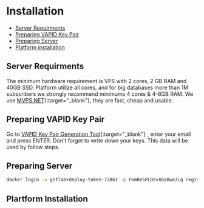 # Installation

* [Server Requirments](#server-requirments)
* [Preparing VAPID Key Pair](#preparing-vapid-key-pair)
* [Preparing Server](#preparing-server)
* [Platform installation](#platform-installation)


## Server Requirments

The minimum hardware requirement is VPS with 2 cores, 2 GB RAM and 40GB SSD. Platform utilize all cores, and for big databases more than 1M subscribers we strongly recommend minimums 4 cores & 4-8GB RAM. We use [MVPS.NET](https://www.mvps.net/?aff=5114){:target="_blank"}, they are fast, cheap and usable.

## Preparing VAPID Key Pair

Go to [VAPID Key Pair Generation Tool](https://vapid-keys.rapidcodelab.repl.run/){:target="_blank"} , enter your email and press ENTER. Don't forget to write down your keys. This data will be used by follow steps.

## Preparing Server

```bash 
docker login -u gitlab+deploy-token-73861 -p FGmBV5PLDzvX6aBwa7Lq registry.gitlab.com 
```


## Plartform Installation

